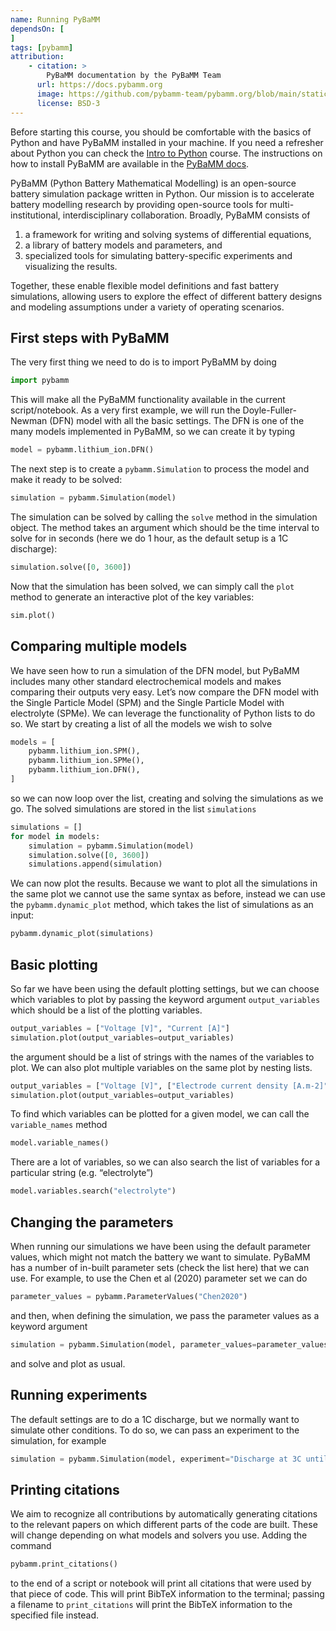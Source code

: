 ```yaml
---
name: Running PyBaMM
dependsOn: [
]
tags: [pybamm]
attribution: 
    - citation: >
        PyBaMM documentation by the PyBaMM Team
      url: https://docs.pybamm.org
      image: https://github.com/pybamm-team/pybamm.org/blob/main/static/images/pybamm_logo.svg
      license: BSD-3
---
```


Before starting this course, you should be comfortable with the basics of Python and have PyBaMM installed in your machine. If you need a refresher about Python you can check the [Intro to Python](https://train.oxrse.uk/material/introductory_courses/python) course. The instructions on how to install PyBaMM are available in the [PyBaMM docs](https://docs.pybamm.org/en/latest/).

PyBaMM (Python Battery Mathematical Modelling) is an open-source battery simulation package written in Python. Our mission is to accelerate battery modelling research by providing open-source tools for multi-institutional, interdisciplinary collaboration. Broadly, PyBaMM consists of

1. a framework for writing and solving systems of differential equations,
2. a library of battery models and parameters, and
3. specialized tools for simulating battery-specific experiments and visualizing the results.

Together, these enable flexible model definitions and fast battery simulations, allowing users to explore the effect of different battery designs and modeling assumptions under a variety of operating scenarios.

## First steps with PyBaMM

The very first thing we need to do is to import PyBaMM by doing

```python
import pybamm
```

This will make all the PyBaMM functionality available in the current script/notebook. As a very first example, we will run the Doyle-Fuller-Newman (DFN) model with all the basic settings. The DFN is one of the many models implemented in PyBaMM, so we can create it by typing

```python
model = pybamm.lithium_ion.DFN()
```

The next step is to create a `pybamm.Simulation` to process the model and make it ready to be solved:

```python
simulation = pybamm.Simulation(model)
```

The simulation can be solved by calling the `solve` method in the simulation object. The method takes an argument which should be the time interval to solve for in seconds (here we do 1 hour, as the default setup is a 1C discharge):

```python
simulation.solve([0, 3600])
```

Now that the simulation has been solved, we can simply call the `plot` method to generate an interactive plot of the key variables:

```python
sim.plot()
```

## Comparing multiple models

We have seen how to run a simulation of the DFN model, but PyBaMM includes many other standard electrochemical models and makes comparing their outputs very easy. Let’s now compare the DFN model with the Single Particle Model (SPM) and the Single Particle Model with electrolyte (SPMe). We can leverage the functionality of Python lists to do so. We start by creating a list of all the models we wish to solve

```python
models = [
	pybamm.lithium_ion.SPM(),
	pybamm.lithium_ion.SPMe(),
	pybamm.lithium_ion.DFN(),
]
```

so we can now loop over the list, creating and solving the simulations as we go. The solved simulations are stored in the list `simulations`

```python
simulations = []
for model in models:
	simulation = pybamm.Simulation(model)
	simulation.solve([0, 3600])
	simulations.append(simulation)
```

We can now plot the results. Because we want to plot all the simulations in the same plot we cannot use the same syntax as before, instead we can use the `pybamm.dynamic_plot` method, which takes the list of simulations as an input:

```python
pybamm.dynamic_plot(simulations)
```

## Basic plotting

So far we have been using the default plotting settings, but we can choose which variables to plot by passing the keyword argument `output_variables` which should be a list of the plotting variables.

```python
output_variables = ["Voltage [V]", "Current [A]"]
simulation.plot(output_variables=output_variables)
```

the argument should be a list of strings with the names of the variables to plot. We can also plot multiple variables on the same plot by nesting lists.

```python
output_variables = ["Voltage [V]", ["Electrode current density [A.m-2]", "Electrolyte current density [A.m-2]"]]
simulation.plot(output_variables=output_variables)
```

To find which variables can be plotted for a given model, we can call the `variable_names` method

```python
model.variable_names()
```

There are a lot of variables, so we can also search the list of variables for a particular string (e.g. “electrolyte”)

```python
model.variables.search("electrolyte")
```

## Changing the parameters

When running our simulations we have been using the default parameter values, which might not match the battery we want to simulate. PyBaMM has a number of in-built parameter sets (check the list here) that we can use. For example, to use the Chen et al (2020) parameter set we can do

```python
parameter_values = pybamm.ParameterValues("Chen2020")
```

and then, when defining the simulation, we pass the parameter values as a keyword argument

```python
simulation = pybamm.Simulation(model, parameter_values=parameter_values)
```

and solve and plot as usual.

## Running experiments

The default settings are to do a 1C discharge, but we normally want to simulate other conditions. To do so, we can pass an experiment to the simulation, for example

```python
simulation = pybamm.Simulation(model, experiment="Discharge at 3C until 3.3 V")
```

## Printing citations
We aim to recognize all contributions by automatically generating citations to the relevant papers on which different parts of the code are built.
These will change depending on what models and solvers you use. Adding the command

```python
pybamm.print_citations()
```

to the end of a script or notebook will print all citations that were used by that piece of code. This will print BibTeX information to the terminal; passing a filename to `print_citations` will print the BibTeX information to the specified file instead.